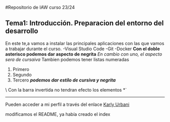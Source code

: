#Repositorio de IAW curso 23/24
## Tema1: Introducción. Preparacion del entorno del desarrollo

En este te,a vamos a instalar las principales aplicaciones con las que vamos a trabajar durante el curso.
-Visual Studio Code
-Git
-Docker
**Con el doble asterisco podemos dar aspecto de negrita**
*En cambio con uno, el aspecto sera de cursaiva*
Tambien podemos tener listas numeradas
1. Primero 
2. Segundo
3. Tercero ***podemos dar estilo de cursiva y negrita***

\ Con la barra invertida no tendran efecto los elementos *`
___________________________________________________________

Pueden acceder a mi perfil a través del enlace [Karly Urbani](https://github.com/karlyurbani/IAW2324)

modificamos el README, ya había creado el index